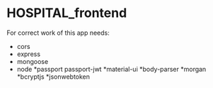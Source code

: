 # HOSPITAL_frontend

For correct work of this app needs:

* cors
* express
* mongoose
* node
*passport passport-jwt
*material-ui
*body-parser
*morgan
*bcryptjs
*jsonwebtoken
